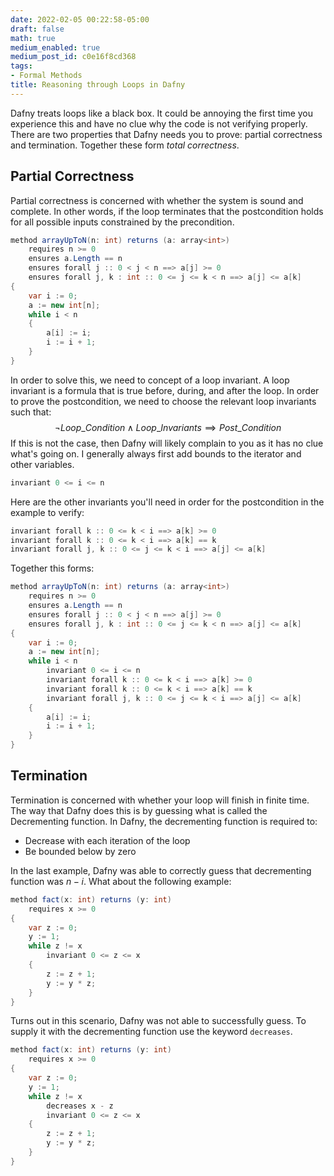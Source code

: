 ```yaml
---
date: 2022-02-05 00:22:58-05:00
draft: false
math: true
medium_enabled: true
medium_post_id: c0e16f8cd368
tags:
- Formal Methods
title: Reasoning through Loops in Dafny
---
```


Dafny treats loops like a black box. It could be annoying the first time you experience this and have no clue why the code is not verifying properly. There are two properties that Dafny needs you to prove: partial correctness and termination. Together these form *total correctness*.

## Partial Correctness

Partial correctness is concerned with whether the system is sound and complete. In other words, if the loop terminates that the postcondition holds for all possible inputs constrained by the precondition.

```csharp
method arrayUpToN(n: int) returns (a: array<int>)
    requires n >= 0
    ensures a.Length == n
    ensures forall j :: 0 < j < n ==> a[j] >= 0
    ensures forall j, k : int :: 0 <= j <= k < n ==> a[j] <= a[k]
{
    var i := 0;
    a := new int[n];
    while i < n
    {
        a[i] := i;
        i := i + 1;
    }
}
```

In order to solve this, we need to concept of a loop invariant. A loop invariant is a formula that is true before, during, and after the loop. In order to prove the postcondition, we need to choose the relevant loop invariants such that:
$$
\neg Loop\_Condition \wedge Loop\_Invariants \implies Post\_Condition
$$
If this is not the case, then Dafny will likely complain to you as it has no clue what's going on. I generally always first add bounds to the iterator and other variables.

```csharp
invariant 0 <= i <= n
```

Here are the other invariants you'll need in order for the postcondition in the example to verify:

```csharp
invariant forall k :: 0 <= k < i ==> a[k] >= 0
invariant forall k :: 0 <= k < i ==> a[k] == k
invariant forall j, k :: 0 <= j <= k < i ==> a[j] <= a[k]
```

Together this forms:

```csharp
method arrayUpToN(n: int) returns (a: array<int>)
    requires n >= 0
    ensures a.Length == n
    ensures forall j :: 0 < j < n ==> a[j] >= 0
    ensures forall j, k : int :: 0 <= j <= k < n ==> a[j] <= a[k]
{
    var i := 0;
    a := new int[n];
    while i < n
        invariant 0 <= i <= n
        invariant forall k :: 0 <= k < i ==> a[k] >= 0
        invariant forall k :: 0 <= k < i ==> a[k] == k
        invariant forall j, k :: 0 <= j <= k < i ==> a[j] <= a[k]
    {
        a[i] := i;
        i := i + 1;
    }
}
```

## Termination

Termination is concerned with whether your loop will finish in finite time. The way that Dafny does this is by guessing what is called the Decrementing function. In Dafny, the decrementing function is required to:

- Decrease with each iteration of the loop
- Be bounded below by zero

In the last example, Dafny was able to correctly guess that decrementing function was $n - i$. What about the following example:

```csharp
method fact(x: int) returns (y: int)
    requires x >= 0
{
    var z := 0;
    y := 1;
    while z != x
        invariant 0 <= z <= x
    {
        z := z + 1;
        y := y * z;
    }
}
```

Turns out in this scenario, Dafny was not able to successfully guess. To supply it with the decrementing function use the keyword `decreases`.

```csharp
method fact(x: int) returns (y: int)
    requires x >= 0
{
    var z := 0;
    y := 1;
    while z != x
        decreases x - z
        invariant 0 <= z <= x
    {
        z := z + 1;
        y := y * z;
    }
}
```